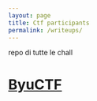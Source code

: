 ```yaml
---
layout: page
title: Ctf participants
permalink: /writeups/
---
```


repo di tutte le chall

# [ByuCTF](/byuctf/writeup/byu-directory)

